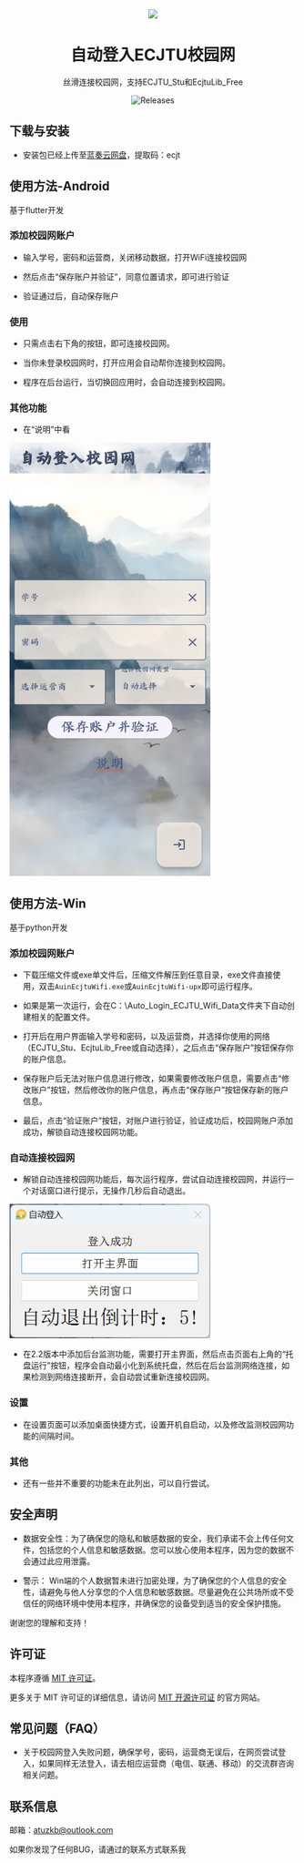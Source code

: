 <div align="center">

<img width="28%" src="images_show/k1.ico">

<h1>自动登入ECJTU校园网</h1>

丝滑连接校园网，支持ECJTU_Stu和EcjtuLib_Free

<a style="text-decoration:none" href="https://github.com/Apauto-to-all/AutoAuthorize/releases">
  <img src="https://img.shields.io/github/v/release/Apauto-to-all/AutoAuthorize?label=Version&style=flat-square&color=008000" alt="Releases" />
</a>

</div>

## 下载与安装

- 安装包已经上传至[蓝奏云网盘](https://wwaw.lanzouj.com/b052h91gb)，提取码：ecjt

## 使用方法-Android
基于flutter开发

### 添加校园网账户

- 输入学号，密码和运营商，关闭移动数据，打开WiFi连接校园网

- 然后点击“保存账户并验证”，同意位置请求，即可进行验证

- 验证通过后，自动保存账户

### 使用

- 只需点击右下角的按钮，即可连接校园网。

- 当你未登录校园网时，打开应用会自动帮你连接到校园网。

- 程序在后台运行，当切换回应用时，会自动连接到校园网。

### 其他功能

- 在“说明”中看

<img width="70%" src="images_show/flutter_img1.png">


## 使用方法-Win
基于python开发

### 添加校园网账户

- 下载压缩文件或exe单文件后，压缩文件解压到任意目录，exe文件直接使用，双击`AuinEcjtuWifi.exe`或`AuinEcjtuWifi-upx`即可运行程序。


- 如果是第一次运行，会在C：\Auto_Login_ECJTU_Wifi_Data文件夹下自动创建相关的配置文件。


- 打开后在用户界面输入学号和密码，以及运营商，并选择你使用的网络（ECJTU_Stu、EcjtuLib_Free或自动选择），之后点击“保存账户”按钮保存你的账户信息。


- 保存账户后无法对账户信息进行修改，如果需要修改账户信息，需要点击“修改账户”按钮，然后修改你的账户信息，再点击“保存账户”按钮保存新的账户信息。


- 最后，点击“验证账户”按钮，对账户进行验证，验证成功后，校园网账户添加成功，解锁自动连接校园网功能。

### 自动连接校园网

- 解锁自动连接校园网功能后，每次运行程序，尝试自动连接校园网，并运行一个对话窗口进行提示，无操作几秒后自动退出。

<img width="70%" src="images_show/python_img1.png">


- 在2.2版本中添加后台监测功能，需要打开主界面，然后点击页面右上角的“托盘运行”按钮，程序会自动最小化到系统托盘，然后在后台监测网络连接，如果检测到网络连接断开，会自动尝试重新连接校园网。

### 设置

- 在设置页面可以添加桌面快捷方式，设置开机自启动，以及修改监测校园网功能的间隔时间。

### 其他

- 还有一些并不重要的功能未在此列出，可以自行尝试。

## 安全声明

- 数据安全性：为了确保您的隐私和敏感数据的安全，我们承诺不会上传任何文件，包括您的个人信息和敏感数据。您可以放心使用本程序，因为您的数据不会通过此应用泄露。

- 警示： Win端的个人数据暂未进行加密处理，为了确保您的个人信息的安全性，请避免与他人分享您的个人信息和敏感数据。尽量避免在公共场所或不受信任的网络环境中使用本程序，并确保您的设备受到适当的安全保护措施。

谢谢您的理解和支持！

## 许可证

本程序遵循 [MIT 许可证](https://opensource.org/license/mit/)。

更多关于 MIT 许可证的详细信息，请访问 [MIT 开源许可证](https://opensource.org/license/mit/) 的官方网站。

## 常见问题（FAQ）

- 关于校园网登入失败问题，确保学号，密码，运营商无误后，在网页尝试登入，如果同样无法登入，请去相应运营商（电信、联通、移动）的交流群咨询相关问题。

## 联系信息

邮箱：atuzkb@outlook.com

如果你发现了任何BUG，请通过的联系方式联系我